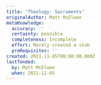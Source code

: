 ```yaml
---
title: 'Theology: Sacraments'
originalAuthor: Matt McElwee
metaKnowledge:
  accuracy: ''
  certainty: possible
  completeness: Incomplete
  effort: Merely created a stub
  preRequisites: ''
created: 2021-11-05T00:00:00.000Z
lastTended:
  by: Matt McElwee
  when: 2021-11-05
---
```


